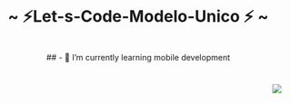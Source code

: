 <h1 align="center">~ ⚡Let-s-Code-Modelo-Unico ⚡ ~</h1>
<br>
<div align="center"> 
 ## - 🌱 I’m currently learning mobile development 
<br>
<h1>
<div align="center"> 
<img src="https://media3.giphy.com/media/qgQUggAC3Pfv687qPC/giphy.gif?cid=790b7611c8d5426faf17c23caf66c1dfc23ca505dcbfdd61&rid=giphy.gif&ct=g" align="right"/>
</h1>
